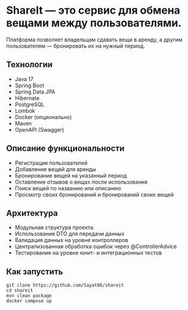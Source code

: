 # ShareIt — это сервис для обмена вещами между пользователями.
Платформа позволяет владельцам сдавать вещи в аренду, а другим пользователям — бронировать их на нужный период.

## Технологии
* Java 17
* Spring Boot
* Spring Data JPA
* Hibernate
* PostgreSQL
* Lombok
* Docker (опционально)
* Maven
* OpenAPI (Swagger)

## Описание функциональности
* Регистрация пользователей
* Добавление вещей для аренды
* Бронирование вещей на указанный период
* Оставление отзывов о вещах после использования
* Поиск вещей по названию или описанию
* Просмотр своих бронирований и бронирований своих вещей

## Архитектура
* Модульная структура проекта
* Использование DTO для передачи данных
* Валидация данных на уровне контроллеров
* Централизованная обработка ошибок через @ControllerAdvice
* Тестирование на уровне юнит- и интеграционных тестов

## Как запустить
```shell
git clone https://github.com/Sayat86/shareit
cd shareit
mvn clean package
docker compose up
```
